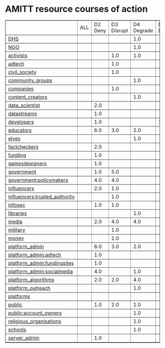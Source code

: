 # AMITT resource courses of action

<table border="1">
<tr>
<td> </td>
<td>ALL</td>
<td>D2 Deny</td>
<td>D3 Disrupt</td>
<td>D4 Degrade</td>
<td>D5 Deceive</td>
<td>D6 Destroy</td>
<td>D7 Deter</td>
<td>TOTALS</td></tr><tr>
<td><a href="counter_resource/DHScounters.md">DHS</a></td>
<td> </td>
<td> </td>
<td> </td>
<td>1.0</td>
<td> </td>
<td> </td>
<td> </td>
<td></td></tr>
<tr>
<td><a href="counter_resource/NGOcounters.md">NGO</a></td>
<td> </td>
<td> </td>
<td> </td>
<td>1.0</td>
<td> </td>
<td> </td>
<td> </td>
<td></td></tr>
<tr>
<td><a href="counter_resource/activistscounters.md">activists</a></td>
<td> </td>
<td> </td>
<td>1.0</td>
<td>1.0</td>
<td> </td>
<td> </td>
<td> </td>
<td></td></tr>
<tr>
<td><a href="counter_resource/adtechcounters.md">adtech</a></td>
<td> </td>
<td> </td>
<td>1.0</td>
<td> </td>
<td> </td>
<td> </td>
<td> </td>
<td></td></tr>
<tr>
<td><a href="counter_resource/civil_societycounters.md">civil_society</a></td>
<td> </td>
<td> </td>
<td>1.0</td>
<td> </td>
<td> </td>
<td> </td>
<td> </td>
<td></td></tr>
<tr>
<td><a href="counter_resource/community_groupscounters.md">community_groups</a></td>
<td> </td>
<td> </td>
<td> </td>
<td>1.0</td>
<td> </td>
<td> </td>
<td> </td>
<td></td></tr>
<tr>
<td><a href="counter_resource/companiescounters.md">companies</a></td>
<td> </td>
<td> </td>
<td>1.0</td>
<td> </td>
<td> </td>
<td> </td>
<td> </td>
<td></td></tr>
<tr>
<td><a href="counter_resource/content_creatorscounters.md">content_creators</a></td>
<td> </td>
<td> </td>
<td> </td>
<td>1.0</td>
<td> </td>
<td> </td>
<td> </td>
<td></td></tr>
<tr>
<td><a href="counter_resource/data_scientistcounters.md">data_scientist</a></td>
<td> </td>
<td>2.0</td>
<td> </td>
<td> </td>
<td> </td>
<td> </td>
<td> </td>
<td></td></tr>
<tr>
<td><a href="counter_resource/datastreamscounters.md">datastreams</a></td>
<td> </td>
<td>1.0</td>
<td> </td>
<td> </td>
<td> </td>
<td> </td>
<td> </td>
<td></td></tr>
<tr>
<td><a href="counter_resource/developerscounters.md">developers</a></td>
<td> </td>
<td>1.0</td>
<td> </td>
<td> </td>
<td>1.0</td>
<td> </td>
<td> </td>
<td></td></tr>
<tr>
<td><a href="counter_resource/educatorscounters.md">educators</a></td>
<td> </td>
<td>6.0</td>
<td>3.0</td>
<td>2.0</td>
<td> </td>
<td> </td>
<td> </td>
<td></td></tr>
<tr>
<td><a href="counter_resource/elvescounters.md">elves</a></td>
<td> </td>
<td> </td>
<td> </td>
<td>1.0</td>
<td> </td>
<td> </td>
<td> </td>
<td></td></tr>
<tr>
<td><a href="counter_resource/factcheckerscounters.md">factcheckers</a></td>
<td> </td>
<td>2.0</td>
<td> </td>
<td> </td>
<td> </td>
<td> </td>
<td> </td>
<td></td></tr>
<tr>
<td><a href="counter_resource/fundingcounters.md">funding</a></td>
<td> </td>
<td>1.0</td>
<td> </td>
<td> </td>
<td> </td>
<td> </td>
<td> </td>
<td></td></tr>
<tr>
<td><a href="counter_resource/gamesdesignerscounters.md">gamesdesigners</a></td>
<td> </td>
<td>1.0</td>
<td> </td>
<td> </td>
<td> </td>
<td> </td>
<td> </td>
<td></td></tr>
<tr>
<td><a href="counter_resource/governmentcounters.md">government</a></td>
<td> </td>
<td>1.0</td>
<td>5.0</td>
<td> </td>
<td> </td>
<td> </td>
<td>1.0</td>
<td></td></tr>
<tr>
<td><a href="counter_resource/government:policymakerscounters.md">government:policymakers</a></td>
<td> </td>
<td>4.0</td>
<td>4.0</td>
<td> </td>
<td> </td>
<td> </td>
<td> </td>
<td></td></tr>
<tr>
<td><a href="counter_resource/influencerscounters.md">influencers</a></td>
<td> </td>
<td>2.0</td>
<td>1.0</td>
<td> </td>
<td> </td>
<td> </td>
<td> </td>
<td></td></tr>
<tr>
<td><a href="counter_resource/influencers:trusted_authoritycounters.md">influencers:trusted_authority</a></td>
<td> </td>
<td> </td>
<td>1.0</td>
<td> </td>
<td> </td>
<td> </td>
<td> </td>
<td></td></tr>
<tr>
<td><a href="counter_resource/infoseccounters.md">infosec</a></td>
<td> </td>
<td>1.0</td>
<td>1.0</td>
<td> </td>
<td> </td>
<td> </td>
<td> </td>
<td></td></tr>
<tr>
<td><a href="counter_resource/librariescounters.md">libraries</a></td>
<td> </td>
<td> </td>
<td> </td>
<td>1.0</td>
<td> </td>
<td> </td>
<td> </td>
<td></td></tr>
<tr>
<td><a href="counter_resource/mediacounters.md">media</a></td>
<td> </td>
<td>2.0</td>
<td>4.0</td>
<td>4.0</td>
<td> </td>
<td> </td>
<td> </td>
<td></td></tr>
<tr>
<td><a href="counter_resource/militarycounters.md">military</a></td>
<td> </td>
<td> </td>
<td>1.0</td>
<td> </td>
<td> </td>
<td> </td>
<td> </td>
<td></td></tr>
<tr>
<td><a href="counter_resource/moneycounters.md">money</a></td>
<td> </td>
<td> </td>
<td>2.0</td>
<td> </td>
<td> </td>
<td> </td>
<td> </td>
<td></td></tr>
<tr>
<td><a href="counter_resource/platform_admincounters.md">platform_admin</a></td>
<td> </td>
<td>6.0</td>
<td>3.0</td>
<td>2.0</td>
<td> </td>
<td> </td>
<td> </td>
<td></td></tr>
<tr>
<td><a href="counter_resource/platform_admin:adtechcounters.md">platform_admin:adtech</a></td>
<td> </td>
<td>1.0</td>
<td> </td>
<td> </td>
<td> </td>
<td> </td>
<td> </td>
<td></td></tr>
<tr>
<td><a href="counter_resource/platform_admin:fundingsitescounters.md">platform_admin:fundingsites</a></td>
<td> </td>
<td>1.0</td>
<td> </td>
<td> </td>
<td> </td>
<td> </td>
<td> </td>
<td></td></tr>
<tr>
<td><a href="counter_resource/platform_admin:socialmediacounters.md">platform_admin:socialmedia</a></td>
<td> </td>
<td>4.0</td>
<td> </td>
<td>1.0</td>
<td> </td>
<td> </td>
<td> </td>
<td></td></tr>
<tr>
<td><a href="counter_resource/platform_algorithmscounters.md">platform_algorithms</a></td>
<td> </td>
<td>2.0</td>
<td>2.0</td>
<td>4.0</td>
<td> </td>
<td> </td>
<td> </td>
<td></td></tr>
<tr>
<td><a href="counter_resource/platform_outreachcounters.md">platform_outreach</a></td>
<td> </td>
<td> </td>
<td> </td>
<td>1.0</td>
<td> </td>
<td> </td>
<td> </td>
<td></td></tr>
<tr>
<td><a href="counter_resource/platformscounters.md">platforms</a></td>
<td> </td>
<td> </td>
<td> </td>
<td> </td>
<td> </td>
<td> </td>
<td>1.0</td>
<td></td></tr>
<tr>
<td><a href="counter_resource/publiccounters.md">public</a></td>
<td> </td>
<td>1.0</td>
<td>2.0</td>
<td>1.0</td>
<td> </td>
<td> </td>
<td> </td>
<td></td></tr>
<tr>
<td><a href="counter_resource/public:account_ownerscounters.md">public:account_owners</a></td>
<td> </td>
<td> </td>
<td> </td>
<td>1.0</td>
<td> </td>
<td> </td>
<td> </td>
<td></td></tr>
<tr>
<td><a href="counter_resource/religious_organisationscounters.md">religious_organisations</a></td>
<td> </td>
<td> </td>
<td> </td>
<td>1.0</td>
<td> </td>
<td> </td>
<td> </td>
<td></td></tr>
<tr>
<td><a href="counter_resource/schoolscounters.md">schools</a></td>
<td> </td>
<td> </td>
<td> </td>
<td>1.0</td>
<td> </td>
<td> </td>
<td> </td>
<td></td></tr>
<tr>
<td><a href="counter_resource/server_admincounters.md">server_admin</a></td>
<td> </td>
<td>1.0</td>
<td> </td>
<td> </td>
<td> </td>
<td> </td>
<td> </td>
<td></td></tr>
<tr>
</tr>
</table>
